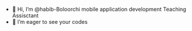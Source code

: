 - 👋 Hi, I’m @habib-Boloorchi mobile application development Teaching Assisctant
- 👀 I’m eager to see your codes

<!---
habib-Boloorchi-mobile/habib-Boloorchi-mobile is a ✨ special ✨ repository because its `README.md` (this file) appears on your GitHub profile.
You can click the Preview link to take a look at your changes.
--->
